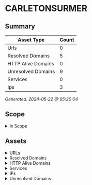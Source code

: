 # CARLETONSURMER

## Summary

| Asset Type | Count |
|------------|-------|
|Urls|0|
|Resolved Domains|5|
|HTTP Alive Domains|0|
|Unresolved Domains|9|
|Services|0|
|Ips|3|

*Generated: 2024-05-22 @ 05:20:04*

## Scope

<details>
  <summary>In Scope</summary>

- *.carletonsurmer.com
- carletonsurmer.com

</details>

## Assets

<details>
  <summary>URLs</summary>

| URL | StatusCode | Title | Location | Techs |
|-----|------------|-------|----------|-------|

</details>

<details>
  <summary>Resolved Domains</summary>

| Domain | Resolved | Alive | Last HTTP Test | IPs | Found Date |
|--------|----------|-------|----------------|-----|------------|
| carletonsurmer.com | true | false | 20240522 | 97.107.141.164 | 20240522 | 
| ecomusee.carletonsurmer.com | true | false | 20240522 | 24.226.199.115 | 20240522 | 
| new.carletonsurmer.com | true | false | 20240522 | 20.200.76.25 | 20240522 | 
| tracadigash.carletonsurmer.com | true | false | 20240522 | 97.107.141.164 | 20240522 | 
| www.carletonsurmer.com | true | false | 20240522 | 97.107.141.164 | 20240522 | 

</details>

<details>
  <summary>HTTP Alive Domains</summary>

| Domain | HTTP Ports | HTTPS Ports | IPs | Found Date |
|--------|----------|-------|-----|------------|

</details>

<details>
  <summary>Services</summary>

| IP | Port | Hostname | Service |
|-----|------------|-------|------|

</details>

<details>
  <summary>IPs</summary>

| IP | Domains |
|-----|------------|
| 20.200.76.25 | ['new.carletonsurmer.com']|
| 24.226.199.115 | ['ecomusee.carletonsurmer.com']|
| 97.107.141.164 | ['www.carletonsurmer.com', 'tracadigash.carletonsurmer.com', 'carletonsurmer.com']|

</details>

<details>
  <summary>Unresolved Domains</summary>

| Domain | Last Resolve Scan | Found Date |
|--------|-------------------|------------|
| cpanel.carletonsurmer.com | 20240522 | 20240522 | 
| cpcalendars.carletonsurmer.com | 20240522 | 20240522 | 
| cpcontacts.carletonsurmer.com | 20240522 | 20240522 | 
| ipv6.carletonsurmer.com | 20240522 | 20240522 | 
| mail.carletonsurmer.com | 20240522 | 20240522 | 
| webdisk.carletonsurmer.com | 20240522 | 20240522 | 
| webmail.carletonsurmer.com | 20240522 | 20240522 | 
| www.new.carletonsurmer.com | 20240522 | 20240522 | 
| www.tracadigash.carletonsurmer.com | 20240522 | 20240522 | 

</details>